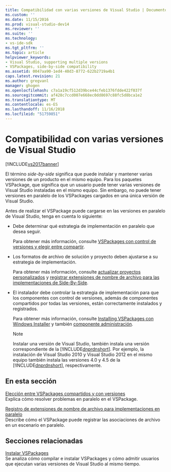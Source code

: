 ```yaml
---
title: Compatibilidad con varias versiones de Visual Studio | Documentos de Microsoft
ms.custom: ''
ms.date: 11/15/2016
ms.prod: visual-studio-dev14
ms.reviewer: ''
ms.suite: ''
ms.technology:
- vs-ide-sdk
ms.tgt_pltfrm: ''
ms.topic: article
helpviewer_keywords:
- Visual Studio, supporting multiple versions
- VSPackages, side-by-side compatibility
ms.assetid: 0047aa90-1ed4-40d3-8772-622b2719a4b1
caps.latest.revision: 21
ms.author: gregvanl
manager: ghogen
ms.openlocfilehash: c7a1a19cf512d39bce44cfeb1376fdde422f037f
ms.sourcegitcommit: af428c7ccd007e668ec0dd8697c88fc5d8bca1e2
ms.translationtype: MT
ms.contentlocale: es-ES
ms.lasthandoff: 11/16/2018
ms.locfileid: "51759851"
---
```

# <a name="supporting-multiple-versions-of-visual-studio"></a>Compatibilidad con varias versiones de Visual Studio
[!INCLUDE[vs2017banner](../includes/vs2017banner.md)]

El término *side-by-side* significa que puede instalar y mantener varias versiones de un producto en el mismo equipo. Para los paquetes VSPackage, que significa que un usuario puede tener varias versiones de Visual Studio instaladas en el mismo equipo. Sin embargo, no puede tener versiones en paralelo de los VSPackages cargados en una única versión de Visual Studio.  
  
 Antes de realizar el VSPackage puede cargarse en las versiones en paralelo de Visual Studio, tenga en cuenta lo siguiente:  
  
-   Debe determinar qué estrategia de implementación en paralelo que desea seguir.  
  
     Para obtener más información, consulte [VSPackages con control de versiones y elegir entre compartir](../extensibility/choosing-between-shared-and-versioned-vspackages.md).  
  
-   Los formatos de archivo de solución y proyecto deben ajustarse a su estrategia de implementación.  
  
     Para obtener más información, consulte [actualizar proyectos personalizados](../misc/upgrading-custom-projects.md) y [registrar extensiones de nombre de archivo para las implementaciones de Side-By-Side](../extensibility/registering-file-name-extensions-for-side-by-side-deployments.md).  
  
-   El instalador debe controlar la estrategia de implementación para que los componentes con control de versiones, además de componentes compartidos por todas las versiones, están correctamente instalados y registrados.  
  
     Para obtener más información, consulte [Installing VSPackages con Windows Installer](../extensibility/internals/installing-vspackages-with-windows-installer.md) y también [componente administración](../extensibility/internals/component-management.md).  
  
    > [!NOTE]
    >  Instalar una versión de Visual Studio, también instala una versión correspondiente de la [!INCLUDE[dnprdnshort](../includes/dnprdnshort-md.md)]. Por ejemplo, la instalación de Visual Studio 2010 y Visual Studio 2012 en el mismo equipo también instala las versiones 4.0 y 4.5 de la [!INCLUDE[dnprdnshort](../includes/dnprdnshort-md.md)], respectivamente.  
  
## <a name="in-this-section"></a>En esta sección  
 [Elección entre VSPackages compartidos y con versiones](../extensibility/choosing-between-shared-and-versioned-vspackages.md)  
 Explica cómo resolver problemas en paralelo en el VSPackage.  
  
 [Registro de extensiones de nombre de archivo para implementaciones en paralelo](../extensibility/registering-file-name-extensions-for-side-by-side-deployments.md)  
 Describe cómo el VSPackage puede registrar las asociaciones de archivo en un escenario en paralelo.  
  
## <a name="related-sections"></a>Secciones relacionadas  
 [Instalar VSPackages](../misc/installing-vspackages.md)  
 Se analiza cómo compilar e instalar VSPackages y cómo admitir usuarios que ejecutan varias versiones de Visual Studio al mismo tiempo.

